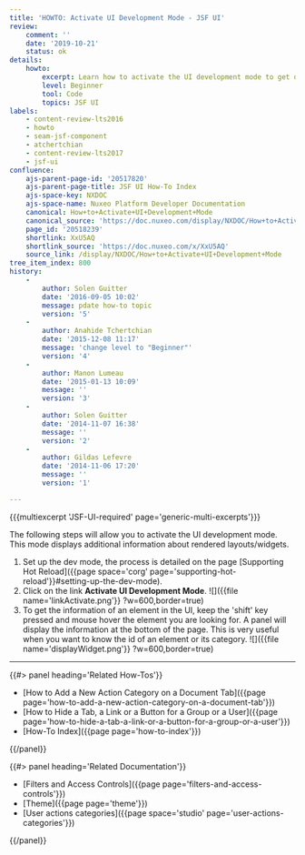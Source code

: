 ```yaml
---
title: 'HOWTO: Activate UI Development Mode - JSF UI'
review:
    comment: ''
    date: '2019-10-21'
    status: ok
details:
    howto:
        excerpt: Learn how to activate the UI development mode to get details about elements in the UI.
        level: Beginner
        tool: Code
        topics: JSF UI
labels:
    - content-review-lts2016
    - howto
    - seam-jsf-component
    - atchertchian
    - content-review-lts2017
    - jsf-ui
confluence:
    ajs-parent-page-id: '20517820'
    ajs-parent-page-title: JSF UI How-To Index
    ajs-space-key: NXDOC
    ajs-space-name: Nuxeo Platform Developer Documentation
    canonical: How+to+Activate+UI+Development+Mode
    canonical_source: 'https://doc.nuxeo.com/display/NXDOC/How+to+Activate+UI+Development+Mode'
    page_id: '20518239'
    shortlink: XxU5AQ
    shortlink_source: 'https://doc.nuxeo.com/x/XxU5AQ'
    source_link: /display/NXDOC/How+to+Activate+UI+Development+Mode
tree_item_index: 800
history:
    -
        author: Solen Guitter
        date: '2016-09-05 10:02'
        message: pdate how-to topic
        version: '5'
    -
        author: Anahide Tchertchian
        date: '2015-12-08 11:17'
        message: 'change level to "Beginner"'
        version: '4'
    -
        author: Manon Lumeau
        date: '2015-01-13 10:09'
        message: ''
        version: '3'
    -
        author: Solen Guitter
        date: '2014-11-07 16:38'
        message: ''
        version: '2'
    -
        author: Gildas Lefevre
        date: '2014-11-06 17:20'
        message: ''
        version: '1'

---
```


{{{multiexcerpt 'JSF-UI-required' page='generic-multi-excerpts'}}}

The following steps will allow you to activate the UI development mode. This mode displays additional information about rendered layouts/widgets.

1.  Set up the dev mode, the process is detailed on the page [Supporting Hot Reload]({{page space='corg' page='supporting-hot-reload'}}#setting-up-the-dev-mode).
2.  Click on the link **Activate UI Development Mode**.
    ![]({{file name='linkActivate.png'}} ?w=600,border=true)
3.  To get the information of an element in the UI, keep the 'shift' key pressed and mouse hover the element you are looking for.
    A panel will display the information at the bottom of the page.
    This is very useful when you want to know the id of an element or its category.
    ![]({{file name='displayWidget.png'}} ?w=600,border=true)

* * *

<div class="row" data-equalizer data-equalize-on="medium"><div class="column medium-6">{{#> panel heading='Related How-Tos'}}

- [How to Add a New Action Category on a Document Tab]({{page page='how-to-add-a-new-action-category-on-a-document-tab'}})
- [How to Hide a Tab, a Link or a Button for a Group or a User]({{page page='how-to-hide-a-tab-a-link-or-a-button-for-a-group-or-a-user'}})
- [How-To Index]({{page page='how-to-index'}})

{{/panel}}</div><div class="column medium-6">{{#> panel heading='Related Documentation'}}

- [Filters and Access Controls]({{page page='filters-and-access-controls'}})
- [Theme]({{page page='theme'}})
- [User actions categories]({{page space='studio' page='user-actions-categories'}})

{{/panel}}</div></div>
